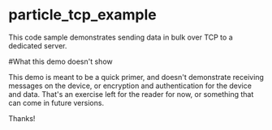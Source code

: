 # particle_tcp_example

This code sample demonstrates sending data in bulk over TCP to a dedicated server.


#What this demo doesn't show

This demo is meant to be a quick primer, and doesn't demonstrate receiving messages on the device, 
or encryption and authentication for the device and data.  That's an exercise left for the reader for now, 
or something that can come in future versions.

Thanks!
